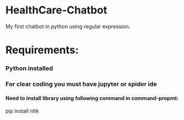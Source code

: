# HealthCare-Chatbot
My first chatbot in python  using regular expression.


# Requirements:
### Python installed
### For clear coding you must have jupyter or spider ide


#### Need to install library using following command in command-propmt:
pip install nltk 
